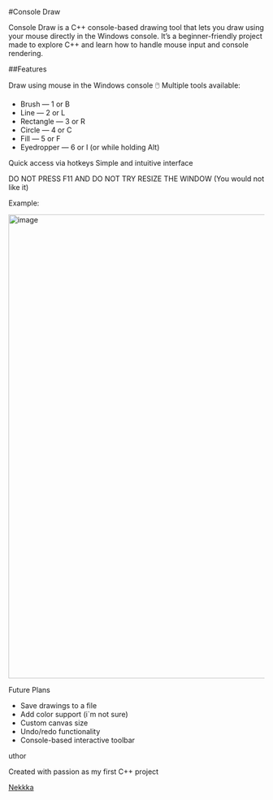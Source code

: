 #Console Draw

Console Draw is a C++ console-based drawing tool that lets you draw using your mouse directly in the Windows console.
It’s a beginner-friendly project made to explore C++ and learn how to handle mouse input and console rendering.

  ##Features

Draw using mouse in the Windows console 🖱️
Multiple tools available:

-  Brush — 1 or B 
-  Line — 2 or L
-  Rectangle — 3 or R
-  Circle — 4 or C
-  Fill — 5 or F
-  Eyedropper — 6 or I (or while holding Alt)

Quick access via hotkeys
Simple and intuitive interface

DO NOT PRESS F11 AND DO NOT TRY RESIZE THE WINDOW (You would not like it)

Example:

<img width="1200" height="914" alt="image" src="https://github.com/user-attachments/assets/9e3b8a08-bd98-4fe6-b104-d918df9d674e" />

Future Plans

- Save drawings to a file
- Add color support (i`m not sure)
- Custom canvas size
- Undo/redo functionality
- Console-based interactive toolbar

 uthor

Created with passion as my first C++ project

[Nekkka](url)
